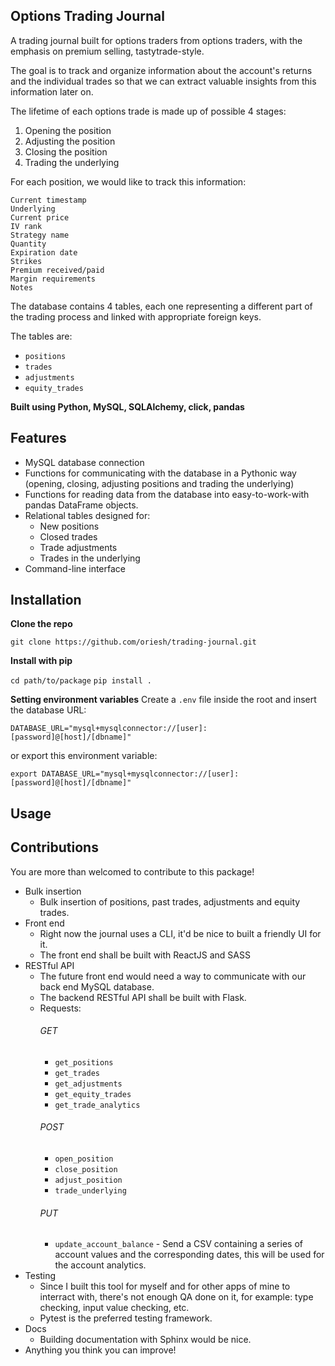 ## Options Trading Journal

A trading journal built for options traders from options traders, with the emphasis on premium selling, tastytrade-style.

The goal is to track and organize information about the account's returns and the individual trades so that we can extract valuable insights from this information later on.

The lifetime of each options trade is made up of possible 4 stages:

1. Opening the position
2. Adjusting the position
3. Closing the position
4. Trading the underlying

For each position, we would like to track this information:

```
Current timestamp
Underlying
Current price
IV rank
Strategy name
Quantity
Expiration date
Strikes
Premium received/paid
Margin requirements
Notes
```

The database contains 4 tables, each one representing a different part of the trading process and linked with appropriate foreign keys.

The tables are:

- `positions`
- `trades`
- `adjustments`
- `equity_trades`

<b>Built using Python, MySQL, SQLAlchemy, click, pandas</b>

## Features

- MySQL database connection
- Functions for communicating with the database in a Pythonic way (opening, closing, adjusting positions and trading the underlying)
- Functions for reading data from the database into easy-to-work-with pandas DataFrame objects.
- Relational tables designed for:
  - New positions
  - Closed trades
  - Trade adjustments
  - Trades in the underlying
- Command-line interface

## Installation

<b>Clone the repo</b>

`git clone https://github.com/oriesh/trading-journal.git`

<b>Install with pip</b>

`cd path/to/package`
`pip install .`

<b>Setting environment variables</b>
Create a `.env` file inside the root and insert the database URL:

`DATABASE_URL="mysql+mysqlconnector://[user]:[password]@[host]/[dbname]"`

or export this environment variable:

`export DATABASE_URL="mysql+mysqlconnector://[user]:[password]@[host]/[dbname]"`

## Usage

## Contributions

You are more than welcomed to contribute to this package!

- Bulk insertion
  - Bulk insertion of positions, past trades, adjustments and equity trades.
- Front end
  - Right now the journal uses a CLI, it'd be nice to built a friendly UI for it.
  - The front end shall be built with ReactJS and SASS
- RESTful API
  - The future front end would need a way to communicate with our back end MySQL database.
  - The backend RESTful API shall be built with Flask.
  - Requests:
    ###### GET
    - `get_positions`
    - `get_trades`
    - `get_adjustments`
    - `get_equity_trades`
    - `get_trade_analytics`
    ###### POST
    - `open_position`
    - `close_position`
    - `adjust_position`
    - `trade_underlying`
    ###### PUT
    - `update_account_balance` - Send a CSV containing a series of account values and the corresponding dates, this will be used for the account analytics.
- Testing
  - Since I built this tool for myself and for other apps of mine to interract with, there's not enough QA done on it, for example: type checking, input value checking, etc.
  - Pytest is the preferred testing framework.
- Docs
  - Building documentation with Sphinx would be nice.
- Anything you think you can improve!
